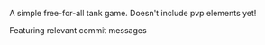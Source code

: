 A simple free-for-all tank game.
Doesn't include pvp elements yet!

Featuring relevant commit messages
